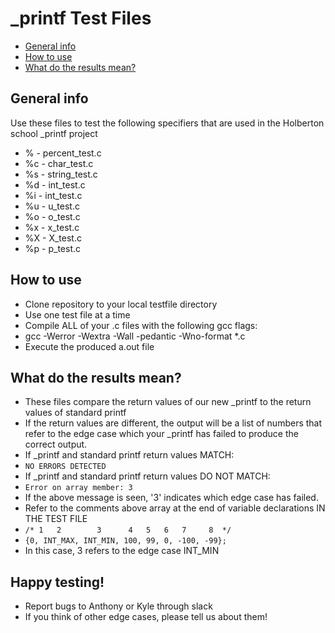 # \_printf Test Files
* [General info](#general-info)
* [How to use](#how-to-use)
* [What do the results mean?](#what-do-the-results-mean)

## General info
Use these files to test the following specifiers that are used in the Holberton school \_printf project
* %  - percent\_test.c
* %c - char\_test.c
* %s - string\_test.c
* %d - int\_test.c
* %i - int\_test.c
* %u - u\_test.c
* %o - o\_test.c
* %x - x\_test.c
* %X - X\_test.c
* %p - p\_test.c

## How to use
* Clone repository to your local testfile directory
* Use one test file at a time
* Compile ALL of your .c files with the following gcc flags:
 * gcc -Werror -Wextra -Wall -pedantic -Wno-format \*.c
 * Execute the produced a.out file

## What do the results mean?
* These files compare the return values of our new \_printf to the return values of standard printf
* If the return values are different, the output will be a list of numbers that refer to the edge case which your \_printf has failed to produce the correct output.
 * If \_printf and standard printf return values MATCH:
  * `NO ERRORS DETECTED`
 * If \_printf and standard printf return values DO NOT MATCH:
  * `Error on array member: 3`
  * If the above message is seen, '3' indicates which edge case has failed.
  * Refer to the comments above array at the end of variable declarations IN THE TEST FILE
   * `/* 1   2        3      4   5   6   7     8  */`
   * `{0, INT_MAX, INT_MIN, 100, 99, 0, -100, -99};`
   * In this case, 3 refers to the edge case INT\_MIN

## Happy testing!
* Report bugs to Anthony or Kyle through slack
* If you think of other edge cases, please tell us about them!
